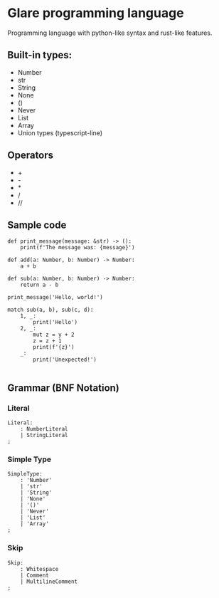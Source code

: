 # Glare programming language

Programming language with python-like syntax and rust-like features.

## Built-in types:
- Number
- str
- String
- None
- ()
- Never
- List
- Array
- Union types (typescript-line)

## Operators
- \+
- \-
- \*
- \/
- \/\/

## Sample code
```
def print_message(message: &str) -> ():
    print(f'The message was: {message}')

def add(a: Number, b: Number) -> Number:
    a + b

def sub(a: Number, b: Number) -> Number:
    return a - b

print_message('Hello, world!')

match sub(a, b), sub(c, d):
    1, _:
        print('Hello')
    2, _:
        mut z = y + 2
        z = z + 1
        print(f'{z}')
    _:
        print('Unexpected!')
 
```
 
## Grammar (BNF Notation)

### Literal
```
Literal:
	: NumberLiteral
	| StringLiteral
;
```

### Simple Type
```
SimpleType:
    : 'Number'
    | 'str'
    | 'String'
    | 'None'
    | '()'
    | 'Never'
    | 'List'
    | 'Array'
;
```

### Skip
```
Skip:
    : Whitespace
    | Comment
    | MultilineComment
;
```